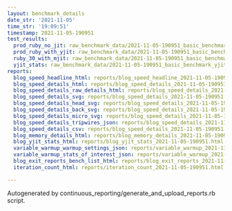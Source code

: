 ```yaml
---
layout: benchmark_details
date_str: '2021-11-05'
time_str: '19:09:51'
timestamp: 2021-11-05-190951
test_results:
  prod_ruby_no_jit: raw_benchmark_data/2021-11-05-190951_basic_benchmark_prod_ruby_no_jit.json
  prod_ruby_with_yjit: raw_benchmark_data/2021-11-05-190951_basic_benchmark_prod_ruby_with_yjit.json
  ruby_30_with_mjit: raw_benchmark_data/2021-11-05-190951_basic_benchmark_ruby_30_with_mjit.json
  yjit_stats: raw_benchmark_data/2021-11-05-190951_basic_benchmark_yjit_stats.json
reports:
  blog_speed_headline_html: reports/blog_speed_headline_2021-11-05-190951.html
  blog_speed_details_html: reports/blog_speed_details_2021-11-05-190951.html
  blog_speed_details_raw_details_html: reports/blog_speed_details_2021-11-05-190951.raw_details.html
  blog_speed_details_svg: reports/blog_speed_details_2021-11-05-190951.svg
  blog_speed_details_head_svg: reports/blog_speed_details_2021-11-05-190951.head.svg
  blog_speed_details_back_svg: reports/blog_speed_details_2021-11-05-190951.back.svg
  blog_speed_details_micro_svg: reports/blog_speed_details_2021-11-05-190951.micro.svg
  blog_speed_details_tripwires_json: reports/blog_speed_details_2021-11-05-190951.tripwires.json
  blog_speed_details_csv: reports/blog_speed_details_2021-11-05-190951.csv
  blog_memory_details_html: reports/blog_memory_details_2021-11-05-190951.html
  blog_yjit_stats_html: reports/blog_yjit_stats_2021-11-05-190951.html
  variable_warmup_warmup_settings_json: reports/variable_warmup_2021-11-05-190951.warmup_settings.json
  variable_warmup_stats_of_interest_json: reports/variable_warmup_2021-11-05-190951.stats_of_interest.json
  blog_exit_reports_bench_list_html: reports/blog_exit_reports_2021-11-05-190951.bench_list.html
  iteration_count_html: reports/iteration_count_2021-11-05-190951.html

---
```

Autogenerated by continuous_reporting/generate_and_upload_reports.rb script.
